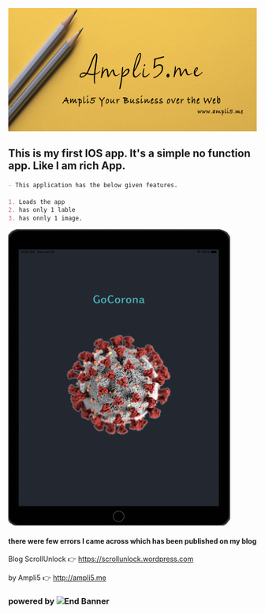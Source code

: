 <a href="www.ampli5.me"><img src="./Screenshots/github_banner.png" height="250" width="850"></a>

## This is my first IOS app. It's a simple no function app. Like I am rich App.

```markdown
- This application has the below given features.

1. Loads the app
2. has only 1 lable
3. has onnly 1 image.
```

<a href="/Screenshots/screenshot1.png"><img src="/Screenshots/screenshot1.png" height="600" width="450"></a>

#### there were few errors I came across which has been published on my blog

Blog ScrollUnlock :point_right: https://scrollunlock.wordpress.com

by Ampli5 :point_right: http://ampli5.me

### powered by ![End Banner](Documentation/logo.png)
